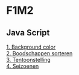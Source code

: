 # F1M2
## Java Script

[1. Background color](http://33993.hosts1.ma-cloud.nl/F1M2JS/les1)<br/>
[2. Boodschappen sorteren](http://33993.hosts1.ma-cloud.nl/F1M2JS/les2)<br/>
[3. Tentoonstelling](http://33993.hosts1.ma-cloud.nl/F1M2JS/les3)<br/>
[4. Seizoenen](http://33993.hosts1.ma-cloud.nl/F1M2JS/les4)<br/>
